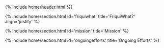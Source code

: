 {% include home/header.html %}

<!-- FriquiWhat? -->
{% include home/section.html id='friquiwhat' title='FriquiWhat?' align='justify' %}



<!-- Mission -->
{% include home/section.html id='mission' title='Mission' %}

<!--{% include carousel.html height="30" unit="%" duration="10" number="1" %}-->

{% include home/section.html id='ongoingefforts' title='Ongoing Efforts' %}




<br /> <br />

<!-- Original Announcement -->
<!-- include home/section.html id='announcement' title='Original Announcement' font_size='smaller'-->
